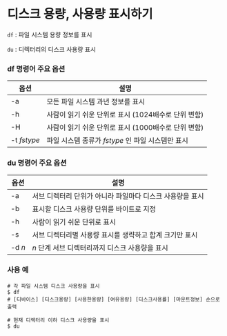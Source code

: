 # 디스크 용량, 사용량 표시하기

`df` : 파일 시스템 용량 정보를 표시

`du` : 디렉터리의 디스크 사용량 표시

### df 명령어 주요 옵션

| 옵션 | 설명 |
|---|---|
| -a | 모든 파일 시스템 과년 정보를 표시 |
| -h | 사람이 읽기 쉬운 단위로 표시 (1024배수로 단위 변함) |
| -H | 사람이 읽기 쉬운 단위로 표시 (1000배수로 단위 변함) |
| -t _fstype_ | 파일 시스템 종류가  _fstype_ 인 파일 시스템만 표시 |

### du 명령어 주요 옵션

| 옵션 | 설명 |
|---|---|
| -a | 서브 디렉터리 단위가 아니라 파일마다 디스크 사용량을 표시 |
| -b | 표시할 디스크 사용량 단위를 바이트로 지정 |
| -h | 사람이 읽기 쉬운 단위로 표시 |
| -s | 서브 디렉터리별 사용량 표시를 생략하고 합계 크기만 표시 |
| -d _n_ | _n_ 단계 서브 디렉터리까지 디스크 사용량을 표시 |

### 사용 예
```shell
# 각 파일 시스템 디스크 사용량을 표시
$ df
# [디바이스] [디스크용량] [사용한용량] [여유용량] [디스크사용률] [마운트정보] 순으로 출력

# 현재 디렉터리 이하 디스크 사용량을 표시
$ du
```